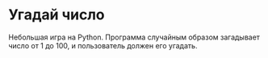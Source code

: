 # Угадай число

Небольшая игра на Python. Программа случайным образом загадывает число от 1 до 100, и пользователь должен его угадать.

